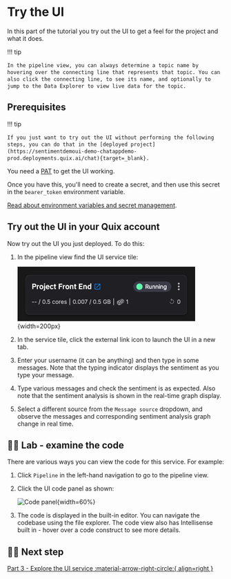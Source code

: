 # Try the UI

In this part of the tutorial you try out the UI to get a feel for the project and what it does.

!!! tip

    In the pipeline view, you can always determine a topic name by hovering over the connecting line that represents that topic. You can also click the connecting line, to see its name, and optionally to jump to the Data Explorer to view live data for the topic.

## Prerequisites

!!! tip

    If you just want to try out the UI without performing the following steps, you can do that in the [deployed project](https://sentimentdemoui-demo-chatappdemo-prod.deployments.quix.ai/chat){target=_blank}.

You need a [PAT](../../how-to/personal-access-token-pat.md) to get the UI working.

Once you have this, you'll need to create a secret, and then use this secret in the `bearer_token` environment variable.

[Read about environment variables and secret management](../../how-to/environment-variables.md).

## Try out the UI in your Quix account

Now try out the UI you just deployed. To do this:

1. In the pipeline view find the UI service tile:

	![Deployed UI tile](./images/web-ui-pipeline-segment.png){width=200px}

2. In the service tile, click the external link icon to launch the UI in a new tab.

3. Enter your username (it can be anything) and then type in some messages. Note that the typing indicator displays the sentiment as you type your message.

4. Type various messages and check the sentiment is as expected. Also note that the sentiment analysis is shown in the real-time graph display.

5. Select a different source from the `Message source` dropdown, and observe the messages and corresponding sentiment analysis graph change in real time.

## 👩‍🔬 Lab - examine the code

There are various ways you can view the code for this service. For example:

1. Click `Pipeline` in the left-hand navigation to go to the pipeline view.

2. Click the UI code panel as shown:

	![Code panel](./images/click-code-tile.png){width=60%}

3. The code is displayed in the built-in editor. You can navigate the codebase using the file explorer. The code view also has Intellisense built in - hover over a code construct to see more details.

## 🏃‍♀️ Next step

[Part 3 - Explore the UI service  :material-arrow-right-circle:{ align=right }](ui-service.md)